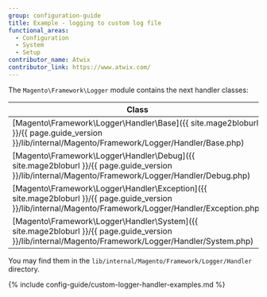 ```yaml
---
group: configuration-guide
title: Example - logging to custom log file
functional_areas:
  - Configuration
  - System
  - Setup
contributor_name: Atwix
contributor_link: https://www.atwix.com/
---
```


The `Magento\Framework\Logger` module contains the next handler classes:

| Class | Log file |
| ----- | -------- |
| [Magento\Framework\Logger\Handler\Base]({{ site.mage2bloburl }}/{{ page.guide_version }}/lib/internal/Magento/Framework/Logger/Handler/Base.php) | - |
| [Magento\Framework\Logger\Handler\Debug]({{ site.mage2bloburl }}/{{ page.guide_version }}/lib/internal/Magento/Framework/Logger/Handler/Debug.php) | `/var/log/debug.log` |
| [Magento\Framework\Logger\Handler\Exception]({{ site.mage2bloburl }}/{{ page.guide_version }}/lib/internal/Magento/Framework/Logger/Handler/Exception.php) | `/var/log/exception.log` |
| [Magento\Framework\Logger\Handler\System]({{ site.mage2bloburl }}/{{ page.guide_version }}/lib/internal/Magento/Framework/Logger/Handler/System.php) | `/var/log/system.log` |

You may find them in the `lib/internal/Magento/Framework/Logger/Handler` directory.

{% include config-guide/custom-logger-handler-examples.md %}
